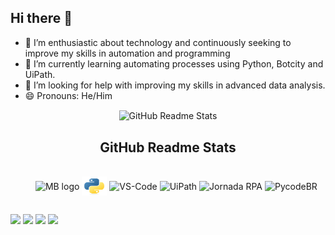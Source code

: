 ## Hi there 👋

- 🔭 I’m enthusiastic about technology and continuously seeking to improve my skills in automation and programming
- 🌱 I’m currently learning automating processes using Python, Botcity and UiPath.
- 🤔 I’m looking for help with improving my skills in advanced data analysis.  
- 😄 Pronouns: He/Him  

<p align="center">
 <img width="100px" src="https://avatars.githubusercontent.com/u/182909030?v=4&size=64" align="center" alt="GitHub Readme Stats" />
 <h2 align="center">GitHub Readme Stats</h2>

</p>

<div style="display: inline_block"><br>
  <a href = "mailto:marcelosbgs@gmail.com"><img src="https://img.shields.io/badge/-Gmail-%23333?style=for-the-badge&logo=gmail&logoColor=white" target="_blank"></a>
  <a href="https://www.linkedin.com/in/mborgesx" target="_blank"><img src="https://img.shields.io/badge/-LinkedIn-%230077B5?style=for-the-badge&logo=linkedin&logoColor=white" target="_blank"></a> 
 
<div style="display: inline-block">
  <img align="center" alt="MB logo" height="30" width="40" src= "https://avatars.githubusercontent.com/u/182909030?v=4&size=64">
  <img align="center" alt="Python" height="30" width="40" src="https://raw.githubusercontent.com/devicons/devicon/master/icons/python/python-original.svg">
  <img align="center" alt="VS-Code" height="30" width="40" src="https://cdn.jsdelivr.net/gh/devicons/devicon@latest/icons/visualstudio/visualstudio-original.svg">
  <img align="center" alt="UiPath" height="30" width="40" src= "https://companieslogo.com/img/orig/PATH-4f96bcbf.png?t=1720244493">
  <img align="center" alt="Jornada RPA" height="30" width="40" src= "https://encrypted-tbn0.gstatic.com/images?q=tbn:ANd9GcS5h7aekHW9NT9FCoVSnBM2A502BUmNRGT1Xw&s">
  <img align="center" alt="PycodeBR" height="30" width="40" src= "https://www.google.com/imgres?q=PycodeBR%20Treinamentos&imgurl=https%3A%2F%2Fmedia.licdn.com%2Fdms%2Fimage%2Fv2%2FD4D0BAQEcwCR-ZnjR_g%2Fcompany-logo_200_200%2Fcompany-logo_200_200%2F0%2F1723741504056%3Fe%3D2147483647%26v%3Dbeta%26t%3Dzc2x3VaStKODWaysOLyyGJHoucTv4r2IlYgnmmcQ3kM&imgrefurl=https%3A%2F%2Fwww.linkedin.com%2Fcompany%2Fpycodebr-treinamentos&docid=E5p4cXiyADISaM&tbnid=DKpiqb-b8yQjvM&vet=12ahUKEwid6__HxZeNAxW9r5UCHYoxPCoQM3oECBoQAA..i&w=200&h=200&hcb=2&ved=2ahUKEwid6__HxZeNAxW9r5UCHYoxPCoQM3oECBoQAA"
</div>
<br>


##

<div>
  <img height="180em" src="https://github-readme-stats.vercel.app/api?username=Marcel0Borg3s&show_icons=true&theme=dark&include_all_commits=true&count_private=true"/>
  <img height="180em" src="https://github-readme-stats.vercel.app/api/top-langs/?username=Marcel0Borg3s&layout=compact&langs_count=16&theme=dark"/>
</div>
 
